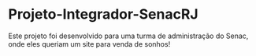 # Projeto-Integrador-SenacRJ
Este projeto foi desenvolvido para uma turma de administração do Senac, onde eles queriam um site para venda de sonhos!
